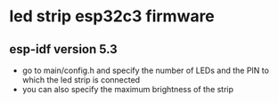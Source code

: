 # led strip esp32c3 firmware
## esp-idf version 5.3
* go to main/config.h and specify the number of LEDs and the PIN to which the led strip is connected
* you can also specify the maximum brightness of the strip
